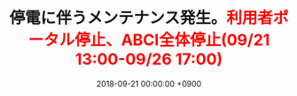 ﻿---
layout: ja/event/post
title:  <span style="color:default">停電に伴うメンテナンス発生。</span><span style="color:red">利用者ポータル停止、ABCI全体停止(09/21 13:00-09/26 17:00)</span>
date:   2018-09-21 00:00:00 +0900
showdate: 2018.09.21
lang: ja
headline: "1"
categories: "EVENT"
img: img4.jpg
outurl: about_abci/info.html
---

